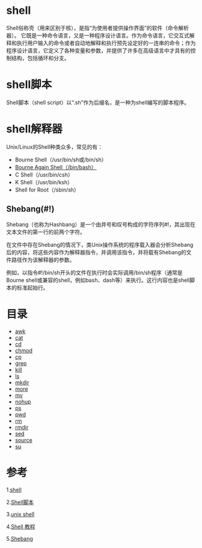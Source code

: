 # shell
Shell俗称壳（用来区别于核），是指“为使用者提供操作界面”的软件（命令解析器）。
它既是一种命令语言，又是一种程序设计语言。作为命令语言，它交互式解释和执行用户输入的命令或者自动地解释和执行预先设定好的一连串的命令；作为程序设计语言，它定义了各种变量和参数，并提供了许多在高级语言中才具有的控制结构，包括循环和分支。

# shell脚本
Shell脚本（shell script）以“.sh”作为后缀名，是一种为shell编写的脚本程序。

# shell解释器
Unix/Linux的Shell种类众多，常见的有：
 - Bourne Shell（/usr/bin/sh或/bin/sh）
 - [Bourne Again Shell（/bin/bash）](./bash.md)
 - C Shell（/usr/bin/csh）
 - K Shell（/usr/bin/ksh）
 - Shell for Root（/sbin/sh）

## Shebang(#!)
Shebang（也称为Hashbang）是一个由井号和叹号构成的字符序列#!，其出现在文本文件的第一行的前两个字符。

在文件中存在Shebang的情况下，类Unix操作系统的程序载入器会分析Shebang后的内容，将这些内容作为解释器指令，并调用该指令，并将载有Shebang的文件路径作为该解释器的参数。

例如，以指令#!/bin/sh开头的文件在执行时会实际调用/bin/sh程序（通常是Bourne shell或兼容的shell，例如bash、dash等）来执行。这行内容也是shell脚本的标准起始行。

# 目录
 - [awk](./archive/awk.md)
 - [cat](./archive/cat.md)
 - [cd](./archive/cd.md)
 - [chmod](./archive/chmod.md)
 - [cp](./archive/cp.md)
 - [grep](./archive/grep.md)
 - [kill](./archive/kill.md)
 - [ls](./archive/ls.md)
 - [mkdir](./archive/mkdir.md)
 - [more](./archive/more.md)
 - [mv](./archive/mv.md)
 - [nohup](./archive/nohup.md)
 - [ps](./archive/ps.md)
 - [pwd](./archive/pwd.md)
 - [rm](./archive/rm.md)
 - [rmdir](./archive/rmdir.md)
 - [sed](./archive/sed.md)
 - [source](./archive/source.md)
 - [su](./archive/su.md)

# 参考
1.[shell](https://baike.baidu.com/item/shell)

2.[Shell脚本](https://baike.baidu.com/item/Shell%E8%84%9A%E6%9C%AC)

3.[unix shell](https://baike.baidu.com/item/Unix%20shell)

4.[Shell 教程](https://www.runoob.com/linux/linux-shell.html)

5.[Shebang](https://zh.wikipedia.org/zh-hans/Shebang)

